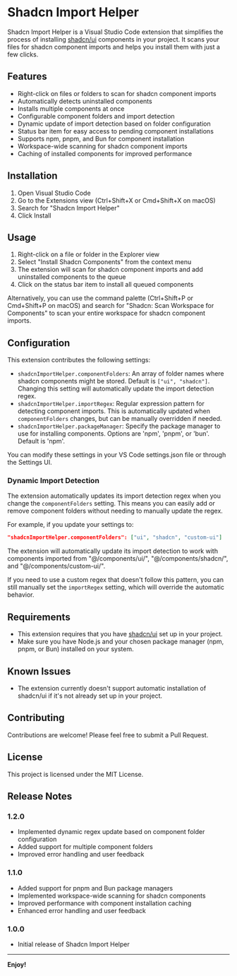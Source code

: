 # Shadcn Import Helper

Shadcn Import Helper is a Visual Studio Code extension that simplifies the process of installing [shadcn/ui](https://ui.shadcn.com/) components in your project. It scans your files for shadcn component imports and helps you install them with just a few clicks.

## Features

- Right-click on files or folders to scan for shadcn component imports
- Automatically detects uninstalled components
- Installs multiple components at once
- Configurable component folders and import detection
- Dynamic update of import detection based on folder configuration
- Status bar item for easy access to pending component installations
- Supports npm, pnpm, and Bun for component installation
- Workspace-wide scanning for shadcn component imports
- Caching of installed components for improved performance

## Installation

1. Open Visual Studio Code
2. Go to the Extensions view (Ctrl+Shift+X or Cmd+Shift+X on macOS)
3. Search for "Shadcn Import Helper"
4. Click Install

## Usage

1. Right-click on a file or folder in the Explorer view
2. Select "Install Shadcn Components" from the context menu
3. The extension will scan for shadcn component imports and add uninstalled components to the queue
4. Click on the status bar item to install all queued components

Alternatively, you can use the command palette (Ctrl+Shift+P or Cmd+Shift+P on macOS) and search for "Shadcn: Scan Workspace for Components" to scan your entire workspace for shadcn component imports.

## Configuration

This extension contributes the following settings:

- `shadcnImportHelper.componentFolders`: An array of folder names where shadcn components might be stored. Default is `["ui", "shadcn"]`. Changing this setting will automatically update the import detection regex.
- `shadcnImportHelper.importRegex`: Regular expression pattern for detecting component imports. This is automatically updated when `componentFolders` changes, but can be manually overridden if needed.
- `shadcnImportHelper.packageManager`: Specify the package manager to use for installing components. Options are 'npm', 'pnpm', or 'bun'. Default is 'npm'.

You can modify these settings in your VS Code settings.json file or through the Settings UI.

### Dynamic Import Detection

The extension automatically updates its import detection regex when you change the `componentFolders` setting. This means you can easily add or remove component folders without needing to manually update the regex.

For example, if you update your settings to:

```json
"shadcnImportHelper.componentFolders": ["ui", "shadcn", "custom-ui"]
```

The extension will automatically update its import detection to work with components imported from "@/components/ui/", "@/components/shadcn/", and "@/components/custom-ui/".

If you need to use a custom regex that doesn't follow this pattern, you can still manually set the `importRegex` setting, which will override the automatic behavior.

## Requirements

- This extension requires that you have [shadcn/ui](https://ui.shadcn.com/) set up in your project.
- Make sure you have Node.js and your chosen package manager (npm, pnpm, or Bun) installed on your system.

## Known Issues

- The extension currently doesn't support automatic installation of shadcn/ui if it's not already set up in your project.

## Contributing

Contributions are welcome! Please feel free to submit a Pull Request.

## License

This project is licensed under the MIT License.

## Release Notes

### 1.2.0

- Implemented dynamic regex update based on component folder configuration
- Added support for multiple component folders
- Improved error handling and user feedback

### 1.1.0

- Added support for pnpm and Bun package managers
- Implemented workspace-wide scanning for shadcn components
- Improved performance with component installation caching
- Enhanced error handling and user feedback

### 1.0.0

- Initial release of Shadcn Import Helper

---

**Enjoy!**
